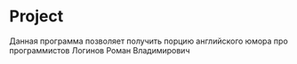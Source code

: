 # Project
Данная программа позволяет получить порцию английского юмора про программистов
Логинов Роман Владимирович
